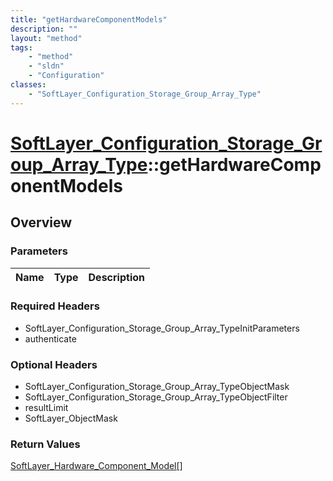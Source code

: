 ```yaml
---
title: "getHardwareComponentModels"
description: ""
layout: "method"
tags:
    - "method"
    - "sldn"
    - "Configuration"
classes:
    - "SoftLayer_Configuration_Storage_Group_Array_Type"
---
```

# [SoftLayer_Configuration_Storage_Group_Array_Type](/reference/services/SoftLayer_Configuration_Storage_Group_Array_Type)::getHardwareComponentModels




## Overview 


### Parameters 
|Name | Type | Description |
| --- | --- | --- |


### Required Headers
* SoftLayer_Configuration_Storage_Group_Array_TypeInitParameters
* authenticate

### Optional Headers
* SoftLayer_Configuration_Storage_Group_Array_TypeObjectMask
* SoftLayer_Configuration_Storage_Group_Array_TypeObjectFilter
* resultLimit
* SoftLayer_ObjectMask

### Return Values
<a href='/reference/datatypes/SoftLayer_Hardware_Component_Model'>SoftLayer_Hardware_Component_Model[] </a>

